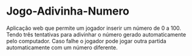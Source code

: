 # Jogo-Adivinha-Numero
Aplicação web que permite um jogador inserir um número de 0 a 100. Tendo três tentativas para adivinhar o número gerado automaticamente pelo computador. Caso falhe o jogador pode jogar outra partida automaticamente com um número diferente.

